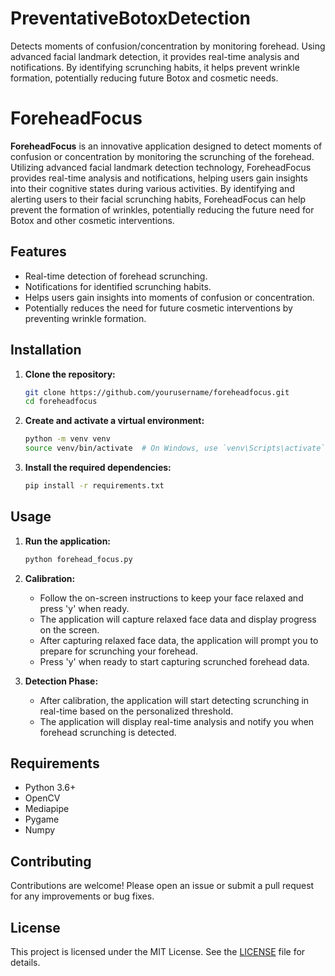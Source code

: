 # PreventativeBotoxDetection
Detects moments of confusion/concentration by monitoring forehead. Using advanced facial landmark detection, it provides real-time analysis and notifications. By identifying scrunching habits, it helps prevent wrinkle formation, potentially reducing future Botox and cosmetic needs.

# ForeheadFocus

**ForeheadFocus** is an innovative application designed to detect moments of confusion or concentration by monitoring the scrunching of the forehead. Utilizing advanced facial landmark detection technology, ForeheadFocus provides real-time analysis and notifications, helping users gain insights into their cognitive states during various activities. By identifying and alerting users to their facial scrunching habits, ForeheadFocus can help prevent the formation of wrinkles, potentially reducing the future need for Botox and other cosmetic interventions.

## Features
- Real-time detection of forehead scrunching.
- Notifications for identified scrunching habits.
- Helps users gain insights into moments of confusion or concentration.
- Potentially reduces the need for future cosmetic interventions by preventing wrinkle formation.

## Installation

1. **Clone the repository:**
    ```bash
    git clone https://github.com/yourusername/foreheadfocus.git
    cd foreheadfocus
    ```

2. **Create and activate a virtual environment:**
    ```bash
    python -m venv venv
    source venv/bin/activate  # On Windows, use `venv\Scripts\activate`
    ```

3. **Install the required dependencies:**
    ```bash
    pip install -r requirements.txt
    ```

## Usage

1. **Run the application:**
    ```bash
    python forehead_focus.py
    ```

2. **Calibration:**
   - Follow the on-screen instructions to keep your face relaxed and press 'y' when ready.
   - The application will capture relaxed face data and display progress on the screen.
   - After capturing relaxed face data, the application will prompt you to prepare for scrunching your forehead.
   - Press 'y' when ready to start capturing scrunched forehead data.

3. **Detection Phase:**
   - After calibration, the application will start detecting scrunching in real-time based on the personalized threshold.
   - The application will display real-time analysis and notify you when forehead scrunching is detected.

## Requirements

- Python 3.6+
- OpenCV
- Mediapipe
- Pygame
- Numpy

## Contributing

Contributions are welcome! Please open an issue or submit a pull request for any improvements or bug fixes.

## License

This project is licensed under the MIT License. See the [LICENSE](LICENSE) file for details.

